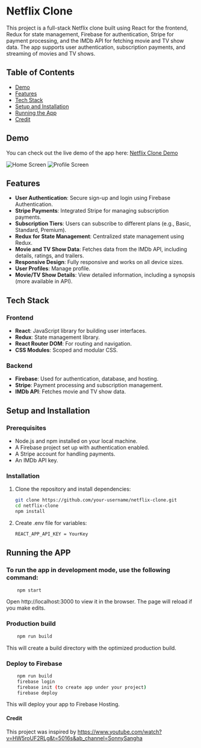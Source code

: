 # Netflix Clone

This project is a full-stack Netflix clone built using React for the frontend, Redux for state management, Firebase for authentication, Stripe for payment processing, and the IMDb API for fetching movie and TV show data. The app supports user authentication, subscription payments, and streaming of movies and TV shows.

## Table of Contents

- [Demo](#demo)
- [Features](#features)
- [Tech Stack](#tech-stack)
- [Setup and Installation](#setup-and-installation)
- [Running the App](#running-the-app)
- [Credit](#credit)



## Demo

You can check out the live demo of the app here: [Netflix Clone Demo](https://netflix-clone-fs.web.app)

![Home Screen](../images/start.png)
![Profile Screen](../images/profile.png)

## Features

- **User Authentication**: Secure sign-up and login using Firebase Authentication.
- **Stripe Payments**: Integrated Stripe for managing subscription payments.
- **Subscription Tiers**: Users can subscribe to different plans (e.g., Basic, Standard, Premium).
- **Redux for State Management**: Centralized state management using Redux.
- **Movie and TV Show Data**: Fetches data from the IMDb API, including details, ratings, and trailers.
- **Responsive Design**: Fully responsive and works on all device sizes.
- **User Profiles**: Manage profile.
- **Movie/TV Show Details**: View detailed information, including a synopsis (more available in API).

## Tech Stack

### Frontend
- **React**: JavaScript library for building user interfaces.
- **Redux**: State management library.
- **React Router DOM**: For routing and navigation.
- **CSS Modules**: Scoped and modular CSS.

### Backend
- **Firebase**: Used for authentication, database, and hosting.
- **Stripe**: Payment processing and subscription management.
- **IMDb API**: Fetches movie and TV show data.

## Setup and Installation

### Prerequisites

- Node.js and npm installed on your local machine.
- A Firebase project set up with authentication enabled.
- A Stripe account for handling payments.
- An IMDb API key.

### Installation

1. Clone the repository and install dependencies:
   ```bash
   git clone https://github.com/your-username/netflix-clone.git
   cd netflix-clone
   npm install

2. Create .env file for variables:
   ```bash
   REACT_APP_API_KEY = YourKey

## Running the APP
### To run the app in development mode, use the following command:
```bash
    npm start
```
Open http://localhost:3000 to view it in the browser. The page will reload if you make edits.
### Production build
```bash
    npm run build
```
This will create a build directory with the optimized production build.

### Deploy to Firebase
```bash
    npm run build
    firebase login
    firebase init (to create app under your project)
    firebase deploy
```
This will deploy your app to Firebase Hosting.

#### Credit
This project was inspired by https://www.youtube.com/watch?v=HW5roUF2RLg&t=5016s&ab_channel=SonnySangha

